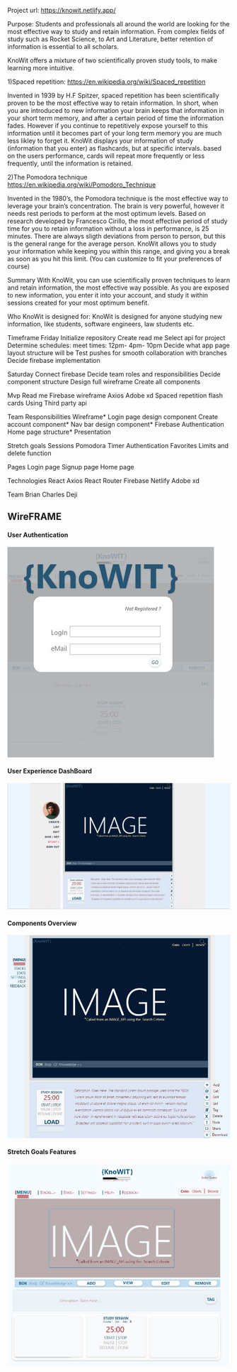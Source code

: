 Project url: https://knowit.netlify.app/

Purpose: 
Students and professionals all around the world are looking for the most effective way to study and retain information. From complex fields of study such as Rocket Science, to Art and Literature, better retention of information is essential to all scholars.

KnoWit offers a mixture of two scientifically proven study tools, to make learning more intuitive.

1)Spaced repetition: https://en.wikipedia.org/wiki/Spaced_repetition

Invented in 1939 by H.F Spitzer, spaced repetition has been scientifically proven to be the most effective way to retain information. In short, when you are introduced to new information your brain keeps that information in your short term memory, and after a certain period of time the information fades. However if you continue to repetitively expose yourself to this information until it becomes part of your long term memory you are much less likley to forget it. KnoWit displays your information of study (information that you enter) as flashcards, but at specific intervals. based on the users performance, cards will repeat more frequently or less frequently, until the information is retained.


2)The Pomodora technique
https://en.wikipedia.org/wiki/Pomodoro_Technique

Invented in the 1980’s, the Pomodora technique is the most effective way to leverage your brain’s concentration. The brain is very powerful, however it needs rest periods to perform at the most optimum levels. Based on research developed by Francesco Cirillo, the most effective period of study time for you to retain information without a loss in performance, is 25 minutes. There are always sligth deviations from person to person, but this is the general range for the average person. KnoWit allows you to study your information while keeping you within this range, and giving you a break as soon as you hit this limit. (You can customize to fit your preferences of course)

Summary
With KnoWit, you can use scientifically proven techniques to learn and retain information, the most effective way possible. As you are exposed to new information, you enter it into your account, and study it within sessions created for your most optimum benefit.

Who KnoWit is designed for:
KnoWit is designed for anyone studying new information, like students, software engineers, law students etc.

Timeframe
Friday
Initialize repository
Create read me
Select api for project
Determine schedules: meet times: 12pm- 4pm- 10pm
Decide what app page layout structure will be
Test pushes for smooth collaboration with branches
Decide firebase implementation

Saturday
Connect firebase
Decide team roles and responsibilities
Decide component structure
Design full wireframe
Create all components

Mvp
Read me
Firebase
wireframe
Axios
Adobe xd
Spaced repetition flash cards 
Using Third party api

Team Responsibilities
Wireframe*
Login page design component
Create account component*
Nav bar design component*
Firebase Authentication
Home page structure*
Presentation


Stretch goals
Sessions
Pomodora Timer
Authentication
Favorites
Limits and delete function


Pages
Login page
Signup page
Home page

Technologies
React
Axios
React Router
Firebase
Netlify
Adobe xd


Team
Brian
Charles
Deji


## WireFRAME
#### User Authentication
![1](./src/components/img/wireframe_oauth.JPG)

#### User Experience DashBoard
![2](./src/components/img/wireframe4.jpg)

#### Components Overview
![3](./src/components/img/wireframe_overview.JPG)

#### Stretch Goals Features
![4](./src/components/img/wireframe_Stretch.JPG)
